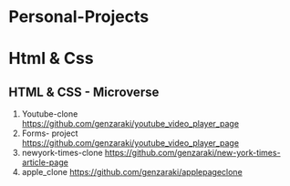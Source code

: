 # Personal-Projects

# Html & Css

## HTML & CSS - Microverse

1. Youtube-clone
 https://github.com/genzaraki/youtube_video_player_page
2. Forms- project
   https://github.com/genzaraki/youtube_video_player_page
3. newyork-times-clone
   https://github.com/genzaraki/new-york-times-article-page
4. apple_clone
   https://github.com/genzaraki/applepageclone




